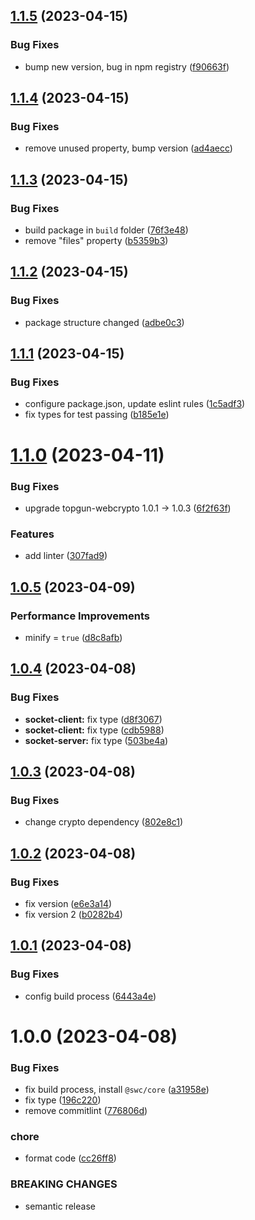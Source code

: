 ## [1.1.5](https://github.com/topgunjs/topgun-socket/compare/v1.1.4...v1.1.5) (2023-04-15)


### Bug Fixes

* bump new version, bug in npm registry ([f90663f](https://github.com/topgunjs/topgun-socket/commit/f90663fcb3796d79bcf190d17509395f2cbdb2ff))

## [1.1.4](https://github.com/topgunjs/topgun-socket/compare/v1.1.3...v1.1.4) (2023-04-15)


### Bug Fixes

* remove unused property, bump version ([ad4aecc](https://github.com/topgunjs/topgun-socket/commit/ad4aecc822126fd01e21b7b27c4fa7e540542aba))

## [1.1.3](https://github.com/topgunjs/topgun-socket/compare/v1.1.2...v1.1.3) (2023-04-15)


### Bug Fixes

* build package in `build` folder ([76f3e48](https://github.com/topgunjs/topgun-socket/commit/76f3e48925fc30929f9fd470bfbed2c375719946))
* remove "files" property ([b5359b3](https://github.com/topgunjs/topgun-socket/commit/b5359b3f8d1cbf301f552083f86a800dfe1e3200))

## [1.1.2](https://github.com/topgunjs/topgun-socket/compare/v1.1.1...v1.1.2) (2023-04-15)


### Bug Fixes

* package structure changed ([adbe0c3](https://github.com/topgunjs/topgun-socket/commit/adbe0c356f67c806f570898d08e8565485e1aa3e))

## [1.1.1](https://github.com/topgunjs/topgun-socket/compare/v1.1.0...v1.1.1) (2023-04-15)


### Bug Fixes

* configure package.json, update eslint rules ([1c5adf3](https://github.com/topgunjs/topgun-socket/commit/1c5adf375b6cf412380ecb9c5e3ddccebd280b9f))
* fix types for test passing ([b185e1e](https://github.com/topgunjs/topgun-socket/commit/b185e1e93a25e014f9841e9416a76e99aa5d7290))

# [1.1.0](https://github.com/topgunjs/topgun-socket/compare/v1.0.5...v1.1.0) (2023-04-11)


### Bug Fixes

* upgrade topgun-webcrypto 1.0.1 -> 1.0.3 ([6f2f63f](https://github.com/topgunjs/topgun-socket/commit/6f2f63fb46cb3a62e024d5f4b994c2a6d64a92f6))


### Features

* add linter ([307fad9](https://github.com/topgunjs/topgun-socket/commit/307fad901f25693d4fd1f18ab8ee64a2c2f8412e))

## [1.0.5](https://github.com/topgunjs/topgun-socket/compare/v1.0.4...v1.0.5) (2023-04-09)


### Performance Improvements

* minify = `true` ([d8c8afb](https://github.com/topgunjs/topgun-socket/commit/d8c8afb0bf61f560b285c86f700220e5c3544aab))

## [1.0.4](https://github.com/topgunjs/topgun-socket/compare/v1.0.3...v1.0.4) (2023-04-08)


### Bug Fixes

* **socket-client:** fix type ([d8f3067](https://github.com/topgunjs/topgun-socket/commit/d8f3067646faf015b3005699e897551d265d7b81))
* **socket-client:** fix type ([cdb5988](https://github.com/topgunjs/topgun-socket/commit/cdb5988fef112b38c9ff4b0b4ef8d0d020eaeebd))
* **socket-server:** fix type ([503be4a](https://github.com/topgunjs/topgun-socket/commit/503be4a87448df4676ec66841612cdcdf1c445e7))

## [1.0.3](https://github.com/topgunjs/topgun-socket/compare/v1.0.2...v1.0.3) (2023-04-08)


### Bug Fixes

* change crypto dependency ([802e8c1](https://github.com/topgunjs/topgun-socket/commit/802e8c19624e90992244e6b629ec445ae15dc3ed))

## [1.0.2](https://github.com/topgunjs/topgun-socket/compare/v1.0.1...v1.0.2) (2023-04-08)


### Bug Fixes

* fix version ([e6e3a14](https://github.com/topgunjs/topgun-socket/commit/e6e3a14e10fe7b0fed19b24cd333576e3894ab21))
* fix version 2 ([b0282b4](https://github.com/topgunjs/topgun-socket/commit/b0282b46d2d5e9e7536bd5ee84e9cd21406ee25d))

## [1.0.1](https://github.com/topgunjs/topgun-socket/compare/v1.0.0...v1.0.1) (2023-04-08)


### Bug Fixes

* config build process ([6443a4e](https://github.com/topgunjs/topgun-socket/commit/6443a4e435c2d64d218157473bb255bfcc1a3053))

# 1.0.0 (2023-04-08)


### Bug Fixes

* fix build process, install `@swc/core` ([a31958e](https://github.com/topgunjs/topgun-socket/commit/a31958e0ad8f41d4ef64c5a2d0215bae36aab112))
* fix type ([196c220](https://github.com/topgunjs/topgun-socket/commit/196c22060c702ea599664d5cd4e20ffbf06d99ad))
* remove commitlint ([776806d](https://github.com/topgunjs/topgun-socket/commit/776806d6f691097b6b7cbcef16354c84062a5552))


### chore

* format code ([cc26ff8](https://github.com/topgunjs/topgun-socket/commit/cc26ff8481903d52fd04910ee76b52e0bf301b31))


### BREAKING CHANGES

* semantic release
